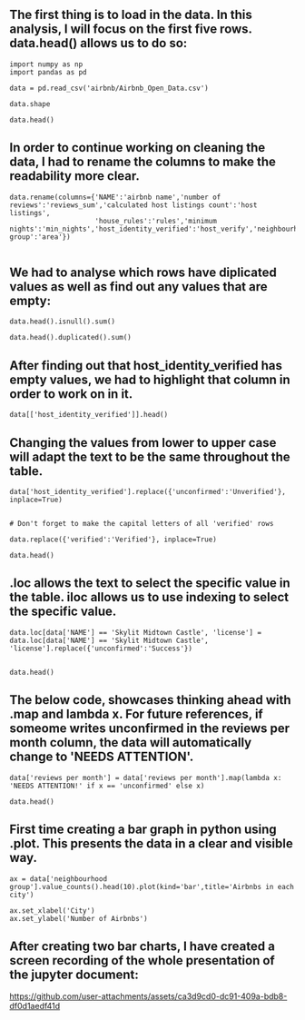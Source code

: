 ## The first thing is to load in the data. In this analysis, I will focus on the first five rows. data.head() allows us to do so:

```
import numpy as np
import pandas as pd

data = pd.read_csv('airbnb/Airbnb_Open_Data.csv')

data.shape

data.head()
```

## In order to continue working on cleaning the data, I had to rename the columns to make the readability more clear.

```
data.rename(columns={'NAME':'airbnb name','number of reviews':'reviews_sum','calculated host listings count':'host listings',
                     'house_rules':'rules','minimum nights':'min_nights','host_identity_verified':'host_verify','neighbourhood group':'area'})


```

## We had to analyse which rows have diplicated values as well as find out any values that are empty:

```
data.head().isnull().sum()

data.head().duplicated().sum()
```

## After finding out that host_identity_verified has empty values, we had to highlight that column in order to work on in it. 

```
data[['host_identity_verified']].head()

```

## Changing the values from lower to upper case will adapt the text to be the same throughout the table. 

```
data['host_identity_verified'].replace({'unconfirmed':'Unverified'}, inplace=True)


# Don't forget to make the capital letters of all 'verified' rows

data.replace({'verified':'Verified'}, inplace=True)

data.head()

```

## .loc allows the text to select the specific value in the table. iloc allows us to use indexing to select the specific value.

```
data.loc[data['NAME'] == 'Skylit Midtown Castle', 'license'] = data.loc[data['NAME'] == 'Skylit Midtown Castle', 'license'].replace({'unconfirmed':'Success'})


data.head()

```

## The below code, showcases thinking ahead with .map and lambda x. For future references, if someome writes unconfirmed in the reviews per month column, the data will automatically change to 'NEEDS ATTENTION'.

```
data['reviews per month'] = data['reviews per month'].map(lambda x: 'NEEDS ATTENTION!' if x == 'unconfirmed' else x)

data.head()

```

## First time creating a bar graph in python using .plot. This presents the data in a clear and visible way.

```
ax = data['neighbourhood group'].value_counts().head(10).plot(kind='bar',title='Airbnbs in each city')

ax.set_xlabel('City')
ax.set_ylabel('Number of Airbnbs')

```


## After creating two bar charts, I have created a screen recording of the whole presentation of the jupyter document: 



https://github.com/user-attachments/assets/ca3d9cd0-dc91-409a-bdb8-df0d1aedf41d


